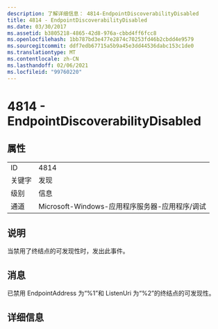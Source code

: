 ```yaml
---
description: 了解详细信息： 4814-EndpointDiscoverabilityDisabled
title: 4814 - EndpointDiscoverabilityDisabled
ms.date: 03/30/2017
ms.assetid: b3805218-4865-42d8-976a-cbbd4ff6fcc8
ms.openlocfilehash: 1bb787bd3e477e2874c70253fd46b2cbdd4e9579
ms.sourcegitcommit: ddf7edb67715a5b9a45e3dd44536dabc153c1de0
ms.translationtype: MT
ms.contentlocale: zh-CN
ms.lasthandoff: 02/06/2021
ms.locfileid: "99760220"
---
```

# <a name="4814---endpointdiscoverabilitydisabled"></a>4814 - EndpointDiscoverabilityDisabled

## <a name="properties"></a>属性  
  
|||  
|-|-|  
|ID|4814|  
|关键字|发现|  
|级别|信息|  
|通道|Microsoft-Windows-应用程序服务器-应用程序/调试|  
  
## <a name="description"></a>说明  

 当禁用了终结点的可发现性时，发出此事件。  
  
## <a name="message"></a>消息  

 已禁用 EndpointAddress 为“%1”和 ListenUri 为“%2”的终结点的可发现性。  
  
## <a name="details"></a>详细信息
